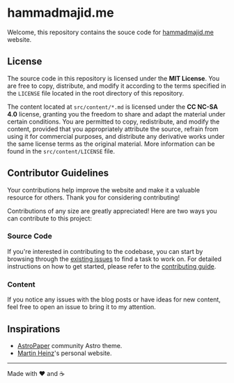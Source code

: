 # hammadmajid.me

Welcome, this repository contains the souce code for [hammadmajid.me](https://hammadmajid.me) website.

## License

The source code in this repository is licensed under the **MIT License**. You are free to copy, distribute, and modify it according to the terms specified in the `LICENSE` file located in the root directory of this repository.

The content located at `src/content/*.md` is licensed under the **CC NC-SA 4.0** license, granting you the freedom to share and adapt the material under certain conditions. You are permitted to copy, redistribute, and modify the content, provided that you appropriately attribute the source, refrain from using it for commercial purposes, and distribute any derivative works under the same license terms as the original material. More information can be found in the `src/content/LICENSE` file.

## Contributor Guidelines

Your contributions help improve the website and make it a valuable resource for others. Thank you for considering contributing!

Contributions of any size are greatly appreciated! Here are two ways you can contribute to this project:

### Source Code

If you're interested in contributing to the codebase, you can start by browsing through the [existing issues](https://github.com/hammadmajid/hammadmajid.me/issues/) to find a task to work on. For detailed instructions on how to get started, please refer to the [contributing guide](./CONTRIBUTING.md).

### Content

If you notice any issues with the blog posts or have ideas for new content, feel free to open an issue to bring it to my attention.

## Inspirations

- [AstroPaper](https://astro-paper.pages.dev) community Astro theme.
- [Martin Heinz](https://martinheinz.dev/)'s personal website.

---

Made with ♥️ and ☕
